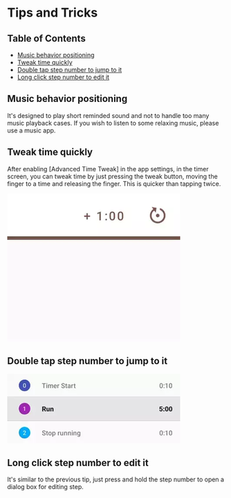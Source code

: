 # Tips and Tricks

## Table of Contents

- [Music behavior positioning](#music-behavior-positioning)
- [Tweak time quickly](#tweak-time-quickly)
- [Double tap step number to jump to it](#double-tap-step-number-to-jump-to-it)
- [Long click step number to edit it](#long-click-step-number-to-edit-it)

## Music behavior positioning

It's designed to play short reminded sound and not to handle too many music playback cases. If you wish to listen to some relaxing music, please use a music app.

## Tweak time quickly

After enabling [Advanced Time Tweak] in the app settings, in the timer screen, you can tweak time by just pressing the tweak button, moving the finger to a time and releasing the finger. This is quicker than tapping twice.

![Tweak time quickly](../images/tweak-time-quickly.webp)

## Double tap step number to jump to it

![Double tap step number to jump to it](../images/double-tap-to-jump.webp)

## Long click step number to edit it

It's similar to the previous tip, just press and hold the step number to open a dialog box for editing step.
